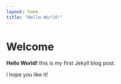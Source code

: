 ```yaml
---
layout: home
title: "Hello World!"
---
```


# Welcome

**Hello World!** this is my first Jekyll blog post.

I hope you like it!

